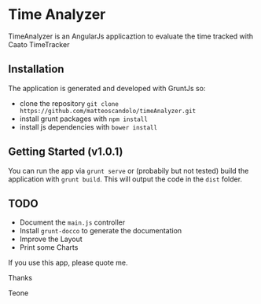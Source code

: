 # Time Analyzer

TimeAnalyzer is an AngularJs applicaztion to evaluate the time tracked with Caato TimeTracker

## Installation

The application is generated and developed with GruntJs so:
- clone the repository `git clone https://github.com/matteoscandolo/timeAnalyzer.git`
- install grunt packages with `npm install`
- install js dependencies with `bower install`

## Getting Started (v1.0.1)

You can run the app via `grunt serve` or (probabily but not tested) build the application with `grunt build`. This will output the code in the `dist` folder.

## TODO

- Document the `main.js` controller
- Install `grunt-docco` to generate the documentation
- Improve the Layout
- Print some Charts

If you use this app, please quote me.

Thanks

Teone
